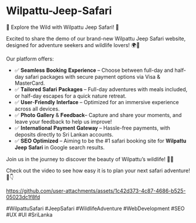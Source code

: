 
# Wilpattu-Jeep-Safari

🌿 Explore the Wild with Wilpattu Jeep Safari! 🐆

Excited to share the demo of our brand-new Wilpattu Jeep Safari website, designed for adventure seekers and wildlife lovers! 🌍🚙

Our platform offers:

- ✅ 𝐒𝐞𝐚𝐦𝐥𝐞𝐬𝐬 𝐁𝐨𝐨𝐤𝐢𝐧𝐠 𝐄𝐱𝐩𝐞𝐫𝐢𝐞𝐧𝐜𝐞 – Choose between full-day and half-day safari packages with secure payment options via Visa & MasterCard.
- ✅ 𝐓𝐚𝐢𝐥𝐨𝐫𝐞𝐝 𝐒𝐚𝐟𝐚𝐫𝐢 𝐏𝐚𝐜𝐤𝐚𝐠𝐞𝐬 – Full-day adventures with meals included, or half-day escapes for a quick nature retreat.
- ✅ 𝐔𝐬𝐞𝐫-𝐅𝐫𝐢𝐞𝐧𝐝𝐥𝐲 𝐈𝐧𝐭𝐞𝐫𝐟𝐚𝐜𝐞 – Optimized for an immersive experience across all devices.
- ✅ 𝐏𝐡𝐨𝐭𝐨 𝐆𝐚𝐥𝐥𝐞𝐫𝐲 & 𝐅𝐞𝐞𝐝𝐛𝐚𝐜𝐤– Capture and share your moments, and leave your feedback to help us improve!
- ✅ 𝐈𝐧𝐭𝐞𝐫𝐧𝐚𝐭𝐢𝐨𝐧𝐚𝐥 𝐏𝐚𝐲𝐦𝐞𝐧𝐭 𝐆𝐚𝐭𝐞𝐰𝐚𝐲 – Hassle-free payments, with deposits directly to Sri Lankan accounts.
- ✅ 𝐒𝐄𝐎 𝐎𝐩𝐭𝐢𝐦𝐢𝐳𝐞𝐝 – Aiming to be the #1 safari booking site for 𝐖𝐢𝐥𝐩𝐚𝐭𝐭𝐮 𝐉𝐞𝐞𝐩 𝐒𝐚𝐟𝐚𝐫𝐢 in Google search results.

Join us in the journey to discover the beauty of Wilpattu’s wildlife! 🦁🐘

Check out the video to see how easy it is to plan your next safari adventure! 🎥👇

https://github.com/user-attachments/assets/1c42d373-4c87-4686-b525-05023dc1f8fd

#WilpattuSafari #JeepSafari #WildlifeAdventure #WebDevelopment #SEO #UX #UI #SriLanka
